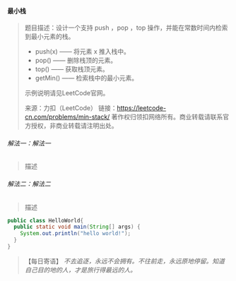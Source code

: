 #### 最小栈

> 题目描述：设计一个支持 push ，pop ，top 操作，并能在常数时间内检索到最小元素的栈。
>
> - push(x) —— 将元素 x 推入栈中。
> - pop() —— 删除栈顶的元素。
> - top() —— 获取栈顶元素。
> - getMin() —— 检索栈中的最小元素。
>
> 示例说明请见LeetCode官网。
>
> 来源：力扣（LeetCode）
> 链接：https://leetcode-cn.com/problems/min-stack/
> 著作权归领扣网络所有。商业转载请联系官方授权，非商业转载请注明出处。

###### 解法一：解法一

> 描述

###### 解法二：解法二

> 描述

```java
public class HelloWorld{
  public static void main(String[] args) {
    System.out.println("hello world!");
  }
}
```

> 【每日寄语】 *不去追逐，永远不会拥有。不往前走，永远原地停留。知道自己目的地的人，才是旅行得最远的人。* 

